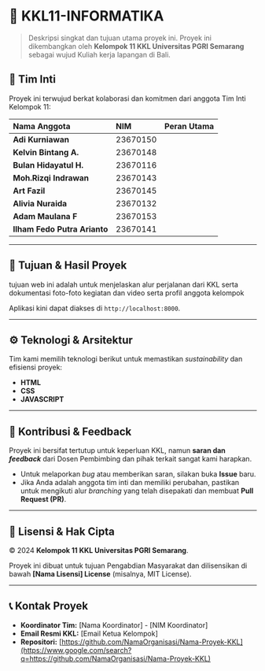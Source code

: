 

# 🚀 KKL11-INFORMATIKA

> Deskripsi singkat dan tujuan utama proyek ini. Proyek ini dikembangkan oleh **Kelompok 11 KKL Universitas PGRI Semarang** sebagai wujud Kuliah kerja lapangan di Bali.

## 👥 Tim Inti

Proyek ini terwujud berkat kolaborasi dan komitmen dari anggota Tim Inti Kelompok 11:

| Nama Anggota | NIM | Peran Utama |
| :--- | :--- | :--- |
| **Adi Kurniawan** | 23670150 | 
| **Kelvin Bintang A.** | 23670148 |
| **Bulan Hidayatul H.** | 23670116 | 
| **Moh.Rizqi Indrawan** | 23670143 | 
| **Art Fazil** | 23670145 | 
| **Alivia Nuraida** | 23670132 | 
| **Adam Maulana F** | 23670153 | 
| **Ilham Fedo Putra Arianto** | 23670141 | 


-----

## 🌟 Tujuan & Hasil Proyek
tujuan web ini adalah untuk menjelaskan alur perjalanan dari KKL serta dokumentasi foto-foto kegiatan dan video serta profil anggota kelompok

Aplikasi kini dapat diakses di `http://localhost:8000`.

-----

## ⚙️ Teknologi & Arsitektur

Tim kami memilih teknologi berikut untuk memastikan *sustainability* dan efisiensi proyek:

  * **HTML** 
  * **CSS** 
  * **JAVASCRIPT** 

-----

## 🤝 Kontribusi & Feedback

Proyek ini bersifat tertutup untuk keperluan KKL, namun **saran dan *feedback*** dari Dosen Pembimbing dan pihak terkait sangat kami harapkan.

  * Untuk melaporkan *bug* atau memberikan saran, silakan buka **Issue** baru.
  * Jika Anda adalah anggota tim inti dan memiliki perubahan, pastikan untuk mengikuti alur *branching* yang telah disepakati dan membuat **Pull Request (PR)**.

-----

## 📜 Lisensi & Hak Cipta

© 2024 **Kelompok 11 KKL Universitas PGRI Semarang**.

Proyek ini dibuat untuk tujuan Pengabdian Masyarakat dan dilisensikan di bawah **[Nama Lisensi] License** (misalnya, MIT License).

-----

## 📞 Kontak Proyek

  * **Koordinator Tim:** [Nama Koordinator] - [NIM Koordinator]
  * **Email Resmi KKL:** [Email Ketua Kelompok]
  * **Repositori:** [https://github.com/NamaOrganisasi/Nama-Proyek-KKL](https://www.google.com/search?q=https://github.com/NamaOrganisasi/Nama-Proyek-KKL)
